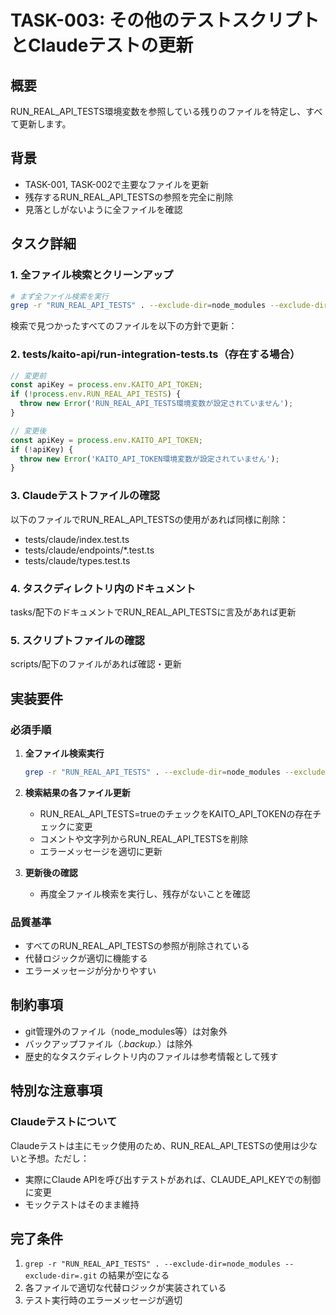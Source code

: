 # TASK-003: その他のテストスクリプトとClaudeテストの更新

## 概要
RUN_REAL_API_TESTS環境変数を参照している残りのファイルを特定し、すべて更新します。

## 背景
- TASK-001, TASK-002で主要なファイルを更新
- 残存するRUN_REAL_API_TESTSの参照を完全に削除
- 見落としがないように全ファイルを確認

## タスク詳細

### 1. 全ファイル検索とクリーンアップ
```bash
# まず全ファイル検索を実行
grep -r "RUN_REAL_API_TESTS" . --exclude-dir=node_modules --exclude-dir=.git
```

検索で見つかったすべてのファイルを以下の方針で更新：

### 2. tests/kaito-api/run-integration-tests.ts（存在する場合）
```typescript
// 変更前
const apiKey = process.env.KAITO_API_TOKEN;
if (!process.env.RUN_REAL_API_TESTS) {
  throw new Error('RUN_REAL_API_TESTS環境変数が設定されていません');
}

// 変更後
const apiKey = process.env.KAITO_API_TOKEN;
if (!apiKey) {
  throw new Error('KAITO_API_TOKEN環境変数が設定されていません');
}
```

### 3. Claudeテストファイルの確認
以下のファイルでRUN_REAL_API_TESTSの使用があれば同様に削除：
- tests/claude/index.test.ts
- tests/claude/endpoints/*.test.ts
- tests/claude/types.test.ts

### 4. タスクディレクトリ内のドキュメント
tasks/配下のドキュメントでRUN_REAL_API_TESTSに言及があれば更新

### 5. スクリプトファイルの確認
scripts/配下のファイルがあれば確認・更新

## 実装要件

### 必須手順
1. **全ファイル検索実行**
   ```bash
   grep -r "RUN_REAL_API_TESTS" . --exclude-dir=node_modules --exclude-dir=.git
   ```

2. **検索結果の各ファイル更新**
   - RUN_REAL_API_TESTS=trueのチェックをKAITO_API_TOKENの存在チェックに変更
   - コメントや文字列からRUN_REAL_API_TESTSを削除
   - エラーメッセージを適切に更新

3. **更新後の確認**
   - 再度全ファイル検索を実行し、残存がないことを確認

### 品質基準
- すべてのRUN_REAL_API_TESTSの参照が削除されている
- 代替ロジックが適切に機能する
- エラーメッセージが分かりやすい

## 制約事項
- git管理外のファイル（node_modules等）は対象外
- バックアップファイル（*.backup.*）は除外
- 歴史的なタスクディレクトリ内のファイルは参考情報として残す

## 特別な注意事項
### Claudeテストについて
Claudeテストは主にモック使用のため、RUN_REAL_API_TESTSの使用は少ないと予想。ただし：
- 実際にClaude APIを呼び出すテストがあれば、CLAUDE_API_KEYでの制御に変更
- モックテストはそのまま維持

## 完了条件
1. `grep -r "RUN_REAL_API_TESTS" . --exclude-dir=node_modules --exclude-dir=.git` の結果が空になる
2. 各ファイルで適切な代替ロジックが実装されている
3. テスト実行時のエラーメッセージが適切